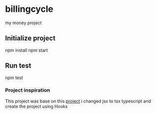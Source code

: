 # billingcycle

my money project

## Initialize project

npm install
npm start

## Run test

npm test

### Project inspiration

This project was base on this [project](https://github.com/cod3rcursos/curso-react-redux/tree/master/my-money-app)
i changed jsx to tsx typescript and create the project using Hooks

### 
